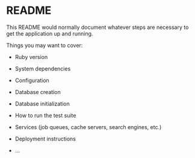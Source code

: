 # README

This README would normally document whatever steps are necessary to get the
application up and running.

Things you may want to cover:

* Ruby version

* System dependencies

* Configuration

* Database creation

* Database initialization

* How to run the test suite

* Services (job queues, cache servers, search engines, etc.)

* Deployment instructions

* ...
<!-- 

 validates :name, :email, presence: true
  validates :email, uniqueness: true
  validates :zipcode, length: {is: 5}, allow_blank: false
  validates :age, numericality: { less_than_or_equal_to: 120,  only_integer: true } -->